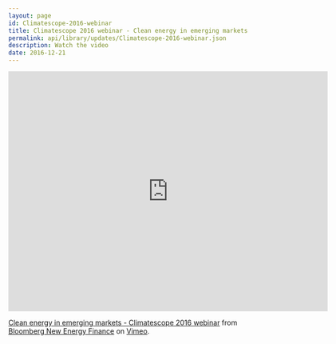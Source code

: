 ```yaml
---
layout: page
id: Climatescope-2016-webinar
title: Climatescope 2016 webinar - Clean energy in emerging markets
permalink: api/library/updates/Climatescope-2016-webinar.json
description: Watch the video
date: 2016-12-21
---
```


<iframe src="https://player.vimeo.com/video/196558571?title=0&byline=0&portrait=0" width="640" height="480" frameborder="0" webkitallowfullscreen mozallowfullscreen allowfullscreen></iframe>
<p><a href="https://vimeo.com/196558571">Clean energy in emerging markets - Climatescope 2016 webinar</a> from <a href="https://vimeo.com/user28754802">Bloomberg New Energy Finance</a> on <a href="https://vimeo.com">Vimeo</a>.</p>
 
